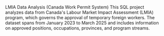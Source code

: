 LMIA Data Analysis (Canada Work Permit System)
This SQL project analyzes data from Canada's Labour Market Impact Assessment (LMIA) program, which governs the approval of temporary foreign workers. The dataset spans from January 2023 to March 2025 and includes information on approved positions, occupations, provinces, and program streams.
